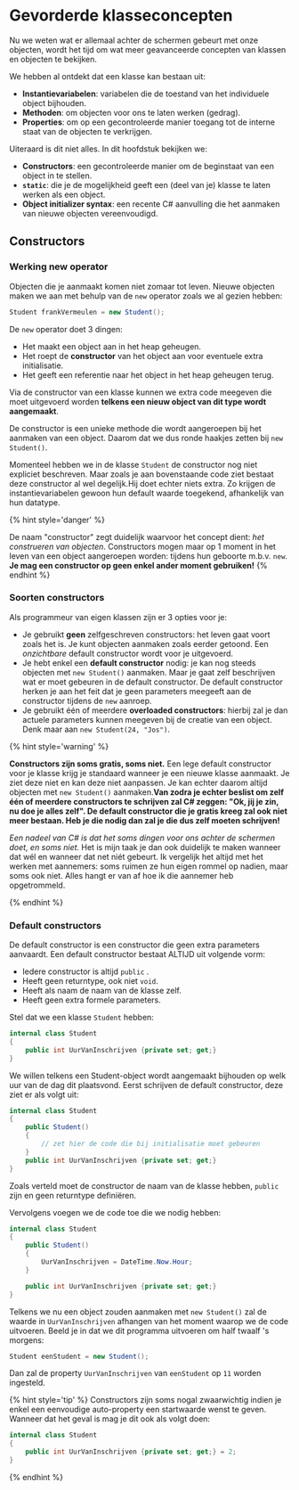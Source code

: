 # Gevorderde klasseconcepten <!--\label{ch:11}-->

Nu we weten wat er allemaal achter de schermen gebeurt met onze objecten, wordt het tijd om wat meer geavanceerde concepten van klassen en objecten te bekijken. 

We hebben al ontdekt dat een klasse kan bestaan uit:

* **Instantievariabelen**: variabelen die de toestand van het individuele object bijhouden.
* **Methoden**: om objecten voor ons te laten werken (gedrag).
* **Properties**: om op een gecontroleerde manier toegang tot de interne staat van de objecten te verkrijgen.

Uiteraard is dit niet alles. In dit hoofdstuk bekijken we:

* **Constructors**: een gecontroleerde manier om de beginstaat van een object in te stellen.
* **``static``**: die je de mogelijkheid geeft een (deel van je) klasse te laten werken als een object.
* **Object initializer syntax**: een recente C# aanvulling die het aanmaken van nieuwe objecten vereenvoudigd.

## Constructors

### Werking new operator
Objecten die je aanmaakt komen niet zomaar tot leven. Nieuwe objecten maken we aan met behulp van de ``new`` operator zoals we al gezien hebben:


```csharp
Student frankVermeulen = new Student();
```

De ``new`` operator doet 3 dingen:

* Het maakt een object aan in het heap geheugen.
* Het roept de **constructor** van het object aan voor eventuele extra initialisatie.
* Het geeft een referentie naar het object in het heap geheugen terug.

Via de constructor van een klasse kunnen we extra code meegeven die moet uitgevoerd worden **telkens een nieuw object van dit type wordt aangemaakt**.

De constructor is een unieke methode die wordt aangeroepen bij het aanmaken van een object.  Daarom dat we dus ronde haakjes zetten bij ``new Student()``.

Momenteel hebben we in de klasse ``Student`` de constructor nog niet expliciet beschreven.  Maar zoals je aan bovenstaande code ziet bestaat deze constructor al wel degelijk.Hij doet echter niets extra. Zo krijgen de instantievariabelen gewoon hun default waarde toegekend, afhankelijk van hun datatype.

{% hint style='danger' %}

De naam "constructor" zegt duidelijk waarvoor het concept dient: *het construeren van objecten*. Constructors mogen maar op 1 moment in het leven van een object aangeroepen worden: tijdens hun geboorte m.b.v. ``new``. 
**Je mag een constructor op geen enkel ander moment gebruiken!**
{% endhint %}


### Soorten constructors

Als programmeur van eigen klassen zijn er 3 opties voor je:

* Je gebruikt **geen** zelfgeschreven constructors: het leven gaat voort zoals het is. Je kunt objecten aanmaken zoals eerder getoond. Een *onzichtbare* default constructor wordt voor je uitgevoerd.
* Je hebt enkel een **default constructor** nodig: je kan nog steeds objecten met ``new Student()`` aanmaken. Maar je gaat zelf beschrijven wat er moet gebeuren in de default constructor. De default constructor herken je aan het feit dat je geen parameters meegeeft aan de constructor tijdens de ``new`` aanroep.
* Je gebruikt één of meerdere **overloaded constructors**: hierbij zal je dan actuele parameters kunnen meegeven bij de creatie van een object. Denk maar aan ``new Student(24, "Jos")``.


{% hint style='warning' %}

**Constructors zijn soms gratis, soms niet.** Een lege default constructor voor je klasse krijg je standaard wanneer je een nieuwe klasse aanmaakt. Je ziet deze niet en kan deze niet aanpassen. Je kan echter daarom altijd objecten met ``new Student()`` aanmaken.**Van zodra je echter beslist om zelf één of meerdere constructors te schrijven zal C# zeggen: "Ok, jij je zin, nu doe je alles zelf". De default constructor die je gratis kreeg zal ook niet meer bestaan. Heb je die nodig dan zal je die dus zelf moeten schrijven!**

*Een nadeel van C# is dat het soms dingen voor ons achter de schermen doet, en soms niet.* Het is mijn taak je dan ook duidelijk te maken wanneer dat wél en wanneer dat net niét gebeurt. Ik vergelijk het altijd met het werken met aannemers: soms ruimen ze hun eigen rommel op nadien, maar soms ook niet. Alles hangt er van af hoe ik die aannemer heb opgetrommeld.

{% endhint %}


### Default constructors

De default constructor is een constructor die geen extra parameters aanvaardt. Een default constructor bestaat ALTIJD uit volgende vorm:

* Iedere constructor is altijd ``public`` .
* Heeft geen returntype, ook niet ``void``.
* Heeft als naam de naam van de klasse zelf.
* Heeft geen extra formele parameters.

Stel dat we een klasse ``Student`` hebben:

```csharp
internal class Student
{
    public int UurVanInschrijven {private set; get;}
}
```

We willen telkens een Student-object wordt aangemaakt bijhouden op welk uur van de dag dit plaatsvond. Eerst schrijven de default constructor, deze ziet er als volgt uit:

```csharp
internal class Student
{
    public Student()
    {
        // zet hier de code die bij initialisatie moet gebeuren
    }
    public int UurVanInschrijven {private set; get;}
}
```

Zoals verteld moet de constructor de naam van de klasse hebben, ``public`` zijn en geen returntype definiëren.

Vervolgens voegen we de code toe die we nodig hebben:

```csharp
internal class Student
{
    public Student()
    {
        UurVanInschrijven = DateTime.Now.Hour;
    }

    public int UurVanInschrijven {private set; get;}
}
```

<!-- \newpage -->



Telkens we nu een object zouden aanmaken met ``new Student()`` zal de waarde in ``UurVanInschrijven`` afhangen van het moment waarop we de code uitvoeren. Beeld je in dat we dit programma uitvoeren om half twaalf 's morgens:


```csharp
Student eenStudent = new Student();
```

Dan zal de property ``UurVanInschrijven`` van ``eenStudent`` op ``11`` worden ingesteld.


{% hint style='tip' %}
Constructors zijn soms nogal zwaarwichtig indien je enkel een eenvoudige auto-property een startwaarde wenst te geven. Wanneer dat het geval is mag je dit ook als volgt doen:

```csharp
internal class Student
{
    public int UurVanInschrijven {private set; get;} = 2;
}
```
{% endhint %}

